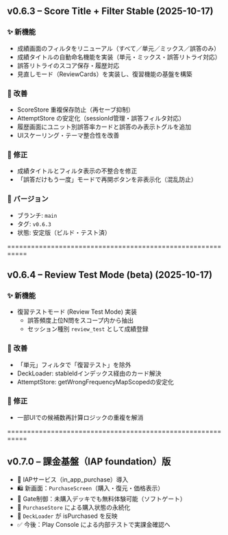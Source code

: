 ## v0.6.3 – Score Title + Filter Stable (2025-10-17)

### ✨ 新機能
- 成績画面のフィルタをリニューアル（すべて／単元／ミックス／誤答のみ）
- 成績タイトルの自動命名機能を実装（単元・ミックス・誤答リトライ対応）
- 誤答リトライのスコア保存・履歴対応
- 見直しモード（ReviewCards）を実装し、復習機能の基盤を構築

### 🧩 改善
- ScoreStore 重複保存防止（再セーブ抑制）
- AttemptStore の安定化（sessionId管理・誤答フィルタ対応）
- 履歴画面にユニット別誤答率カードと誤答のみ表示トグルを追加
- UIスケーリング・テーマ整合性を改善

### 🐞 修正
- 成績タイトルとフィルタ表示の不整合を修正
- 「誤答だけもう一度」モードで再開ボタンを非表示化（混乱防止）

### 🔖 バージョン
- ブランチ: `main`
- タグ: `v0.6.3`
- 状態: 安定版（ビルド・テスト済）

===========================================================
## v0.6.4 – Review Test Mode (beta) (2025-10-17)

### ✨ 新機能
- 復習テストモード (Review Test Mode) 実装
  - 誤答頻度上位N問をスコープ内から抽出
  - セッション種別 `review_test` として成績登録

### 🧩 改善
- 「単元」フィルタで「復習テスト」を除外
- DeckLoader: stableIdインデックス経由のカード解決
- AttemptStore: getWrongFrequencyMapScopedの安定化

### 🐞 修正
- 一部UIでの候補数再計算ロジックの重複を解消

===========================================================
## v0.7.0 – 課金基盤（IAP foundation）版
- 🎯 IAPサービス（in_app_purchase）導入
- 🛍️ 新画面：`PurchaseScreen`（購入・復元・価格表示）
- 🔐 Gate制御：未購入デッキでも無料体験可能（ソフトゲート）
- 💾 `PurchaseStore` による購入状態の永続化
- 🧩 `DeckLoader` が isPurchased を反映
- ✅ 今後：Play Console による内部テストで実課金確認へ
